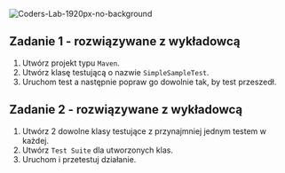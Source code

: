 ![Coders-Lab-1920px-no-background](https://user-images.githubusercontent.com/152855/73064373-5ed69780-3ea1-11ea-8a71-3d370a5e7dd8.png)


## Zadanie 1 - rozwiązywane z wykładowcą

1. Utwórz projekt typu `Maven`.
2. Utwórz klasę testującą o nazwie `SimpleSampleTest`.
4. Uruchom test a następnie popraw go dowolnie tak, by test przeszedł.

## Zadanie 2 - rozwiązywane z wykładowcą

1. Utwórz 2 dowolne klasy testujące z przynajmniej jednym testem w każdej.
2. Utwórz `Test Suite` dla utworzonych klas.
3. Uruchom i przetestuj działanie.
